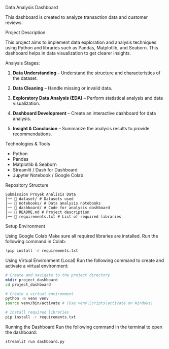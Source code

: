 Data Analysis Dashboard

This dashboard is created to analyze transaction data and customer reviews.

Project Description

This project aims to implement data exploration and analysis techniques using Python and libraries such as Pandas, Matplotlib, and Seaborn. This dashboard helps in data visualization to get clearer insights.

Analysis Stages:

1. **Data Understanding** – Understand the structure and characteristics of the dataset.

2. **Data Cleaning** – Handle missing or invalid data.

3. **Exploratory Data Analysis (EDA)** – Perform statistical analysis and data visualization.

4. **Dashboard Development** – Create an interactive dashboard for data analysis.

5. **Insight & Conclusion** – Summarize the analysis results to provide recommendations.

Technologies & Tools
- Python
- Pandas
- Matplotlib & Seaborn
- Streamlit / Dash for Dashboard
- Jupyter Notebook / Google Colab

Repository Structure
```
Submission Proyek Analisis Data
│── 📁 dataset/ # Datasets used
│── 📁 notebooks/ # Data analysis notebooks
│── 📁 dashboard/ # Code for analysis dashboard
│── 📄 README.md # Project description
│── 📄 requirements.txt # List of required libraries
```

Setup Environment

Using Google Colab
Make sure all required libraries are installed. Run the following command in Colab:
```python
!pip install -r requirements.txt
```

Using Virtual Environment (Local)
Run the following command to create and activate a virtual environment:
```bash
# Create and navigate to the project directory
mkdir project_dashboard
cd project_dashboard

# Create a virtual environment
python -m venv venv
source venv/bin/activate # (Use venv\Scripts\activate on Windows)

# Install required libraries
pip install -r requirements.txt
```

Running the Dashboard
Run the following command in the terminal to open the dashboard:
```bash
streamlit run dashboard.py
```
